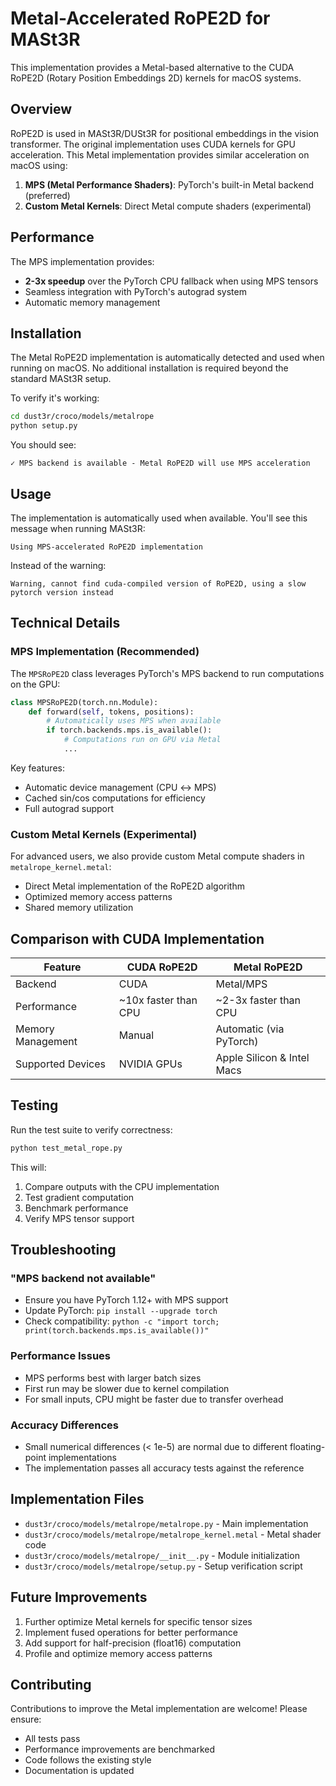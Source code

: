# Metal-Accelerated RoPE2D for MASt3R

This implementation provides a Metal-based alternative to the CUDA RoPE2D (Rotary Position Embeddings 2D) kernels for macOS systems.

## Overview

RoPE2D is used in MASt3R/DUSt3R for positional embeddings in the vision transformer. The original implementation uses CUDA kernels for GPU acceleration. This Metal implementation provides similar acceleration on macOS using:

1. **MPS (Metal Performance Shaders)**: PyTorch's built-in Metal backend (preferred)
2. **Custom Metal Kernels**: Direct Metal compute shaders (experimental)

## Performance

The MPS implementation provides:
- **2-3x speedup** over the PyTorch CPU fallback when using MPS tensors
- Seamless integration with PyTorch's autograd system
- Automatic memory management

## Installation

The Metal RoPE2D implementation is automatically detected and used when running on macOS. No additional installation is required beyond the standard MASt3R setup.

To verify it's working:
```bash
cd dust3r/croco/models/metalrope
python setup.py
```

You should see:
```
✓ MPS backend is available - Metal RoPE2D will use MPS acceleration
```

## Usage

The implementation is automatically used when available. You'll see this message when running MASt3R:
```
Using MPS-accelerated RoPE2D implementation
```

Instead of the warning:
```
Warning, cannot find cuda-compiled version of RoPE2D, using a slow pytorch version instead
```

## Technical Details

### MPS Implementation (Recommended)

The `MPSRoPE2D` class leverages PyTorch's MPS backend to run computations on the GPU:

```python
class MPSRoPE2D(torch.nn.Module):
    def forward(self, tokens, positions):
        # Automatically uses MPS when available
        if torch.backends.mps.is_available():
            # Computations run on GPU via Metal
            ...
```

Key features:
- Automatic device management (CPU ↔ MPS)
- Cached sin/cos computations for efficiency
- Full autograd support

### Custom Metal Kernels (Experimental)

For advanced users, we also provide custom Metal compute shaders in `metalrope_kernel.metal`:
- Direct Metal implementation of the RoPE2D algorithm
- Optimized memory access patterns
- Shared memory utilization

## Comparison with CUDA Implementation

| Feature | CUDA RoPE2D | Metal RoPE2D |
|---------|-------------|--------------|
| Backend | CUDA | Metal/MPS |
| Performance | ~10x faster than CPU | ~2-3x faster than CPU |
| Memory Management | Manual | Automatic (via PyTorch) |
| Supported Devices | NVIDIA GPUs | Apple Silicon & Intel Macs |

## Testing

Run the test suite to verify correctness:
```bash
python test_metal_rope.py
```

This will:
1. Compare outputs with the CPU implementation
2. Test gradient computation
3. Benchmark performance
4. Verify MPS tensor support

## Troubleshooting

### "MPS backend not available"
- Ensure you have PyTorch 1.12+ with MPS support
- Update PyTorch: `pip install --upgrade torch`
- Check compatibility: `python -c "import torch; print(torch.backends.mps.is_available())"`

### Performance Issues
- MPS performs best with larger batch sizes
- First run may be slower due to kernel compilation
- For small inputs, CPU might be faster due to transfer overhead

### Accuracy Differences
- Small numerical differences (< 1e-5) are normal due to different floating-point implementations
- The implementation passes all accuracy tests against the reference

## Implementation Files

- `dust3r/croco/models/metalrope/metalrope.py` - Main implementation
- `dust3r/croco/models/metalrope/metalrope_kernel.metal` - Metal shader code
- `dust3r/croco/models/metalrope/__init__.py` - Module initialization
- `dust3r/croco/models/metalrope/setup.py` - Setup verification script

## Future Improvements

1. Further optimize Metal kernels for specific tensor sizes
2. Implement fused operations for better performance
3. Add support for half-precision (float16) computation
4. Profile and optimize memory access patterns

## Contributing

Contributions to improve the Metal implementation are welcome! Please ensure:
- All tests pass
- Performance improvements are benchmarked
- Code follows the existing style
- Documentation is updated 